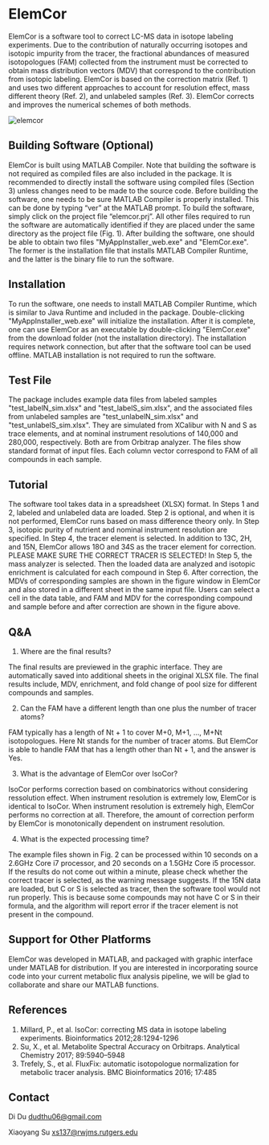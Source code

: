 # ElemCor

ElemCor is a software tool to correct LC-MS data in isotope labeling experiments. Due to the contribution of naturally occurring isotopes and isotopic impurity from the tracer, the fractional abundances of measured isotopologues (FAM) collected from the instrument must be corrected to obtain mass distribution vectors (MDV) that correspond to the contribution from isotopic labeling. ElemCor is based on the correction matrix (Ref. 1) and uses two different approaches to account for resolution effect, mass different theory (Ref. 2), and unlabeled samples (Ref. 3). ElemCor corrects and improves the numerical schemes of both methods. 

![elemcor](https://user-images.githubusercontent.com/15344717/40388920-80e588d4-5dd6-11e8-81c6-66c2c119afbb.jpg)


## Building Software (Optional)
ElemCor is built using MATLAB Compiler. Note that building the software is not required as compiled files are also included in the package. It is recommended to directly install the software using compiled files (Section 3) unless changes need to be made to the source code. Before building the software, one needs to be sure MATLAB Compiler is properly installed. This can be done by typing “ver” at the MATLAB prompt. To build the software, simply click on the project file “elemcor.prj”. All other files required to run the software are automatically identified if they are placed under the same directory as the project file (Fig. 1). After building the software, one should be able to obtain two files "MyAppInstaller_web.exe" and "ElemCor.exe". The former is the installation file that installs MATLAB Compiler Runtime, and the latter is the binary file to run the software. 

## Installation

To run the software, one needs to install MATLAB Compiler Runtime, which is similar to Java Runtime and included in the package. Double-clicking "MyAppInstaller_web.exe" will initialize the installation. After it is complete, one can use ElemCor as an executable by double-clicking "ElemCor.exe" from the download folder (not the installation directory). The installation requires network connection, but after that the software tool can be used offline. MATLAB installation is not required to run the software. 

## Test File

The package includes example data files from labeled samples "test_labelN_sim.xlsx" and "test_labelS_sim.xlsx", and the associated files from unlabeled samples are "test_unlabelN_sim.xlsx" and "test_unlabelS_sim.xlsx". They are simulated from XCalibur with N and S as trace elements, and at nominal instrument resolutions of 140,000 and 280,000, respectively. Both are from Orbitrap analyzer. The files show standard format of input files. Each column vector correspond to FAM of all compounds in each sample. 

## Tutorial

The software tool takes data in a spreadsheet (XLSX) format. In Steps 1 and 2, labeled and unlabeled data are loaded. Step 2 is optional, and when it is not performed, ElemCor runs based on mass difference theory only. In Step 3, isotopic purity of nutrient and nominal instrument resolution are specified. In Step 4, the tracer element is selected. In addition to 13C, 2H, and 15N, ElemCor allows 18O and 34S as the tracer element for correction. PLEASE MAKE SURE THE CORRECT TRACER IS SELECTED! In Step 5, the mass analyzer is selected. Then the loaded data are analyzed and isotopic enrichment is calculated for each compound in Step 6. After correction, the MDVs of corresponding samples are shown in the figure window in ElemCor and also stored in a different sheet in the same input file. Users can select a cell in the data table, and FAM and MDV for the corresponding compound and sample before and after correction are shown in the figure above.

## Q&A

1. Where are the final results?

The final results are previewed in the graphic interface. They are automatically saved into additional sheets in the original XLSX file. The final results include, MDV, enrichment, and fold change of pool size for different compounds and samples.  

2. Can the FAM have a different length than one plus the number of tracer atoms?

FAM typically has a length of Nt + 1 to cover M+0, M+1, ..., M+Nt isotopologues. Here Nt stands for the number of tracer atoms. But ElemCor is able to handle FAM that has a length other than Nt + 1, and the answer is Yes. 

3. What is the advantage of ElemCor over IsoCor?

IsoCor performs correction based on combinatorics without considering ressolution effect. When instrument resolution is extremely low, ElemCor is identical to IsoCor. When instrument resolution is extremely high, ElemCor performs no correction at all. Therefore, the amount of correction perform by ElemCor is monotonically dependent on instrument resolution. 

4. What is the expected processing time?

The example files shown in Fig. 2 can be processed within 10 seconds on a 2.6GHz Core i7 processor, and 20 seconds on a 1.5GHz Core i5 processor. If the results do not come out within a minute, please check whether the correct tracer is selected, as the warning message suggests. If the 15N data are loaded, but C or S is selected as tracer, then the software tool would not run properly. This is because some compounds may not have C or S in their formula, and the algorithm will report error if the tracer element is not present in the compound.


## Support for Other Platforms

ElemCor was developed in MATLAB, and packaged with graphic interface under MATLAB for distribution. If you are interested in incorporating source code into your current metabolic flux analysis pipeline, we will be glad to collaborate and share our MATLAB functions. 

## References
1. Millard, P., et al. IsoCor: correcting MS data in isotope labeling experiments. Bioinformatics 2012;28:1294-1296
2. Su, X., et al. Metabolite Spectral Accuracy on Orbitraps. Analytical Chemistry 2017; 89:5940–5948
3. Trefely, S., et al. FluxFix: automatic isotopologue normalization for metabolic tracer analysis. BMC Bioinformatics 2016; 17:485

## Contact
Di Du
dudthu06@gmail.com

Xiaoyang Su
xs137@rwjms.rutgers.edu
